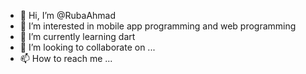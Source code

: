 - 👋 Hi, I’m @RubaAhmad
- 👀 I’m interested in mobile app programming and web programming 
- 🌱 I’m currently learning dart 
- 💞️ I’m looking to collaborate on ...
- 📫 How to reach me ...

<!---
RubaAhmad/RubaAhmad is a ✨ special ✨ repository because its `README.md` (this file) appears on your GitHub profile.
You can click the Preview link to take a look at your changes.
--->
